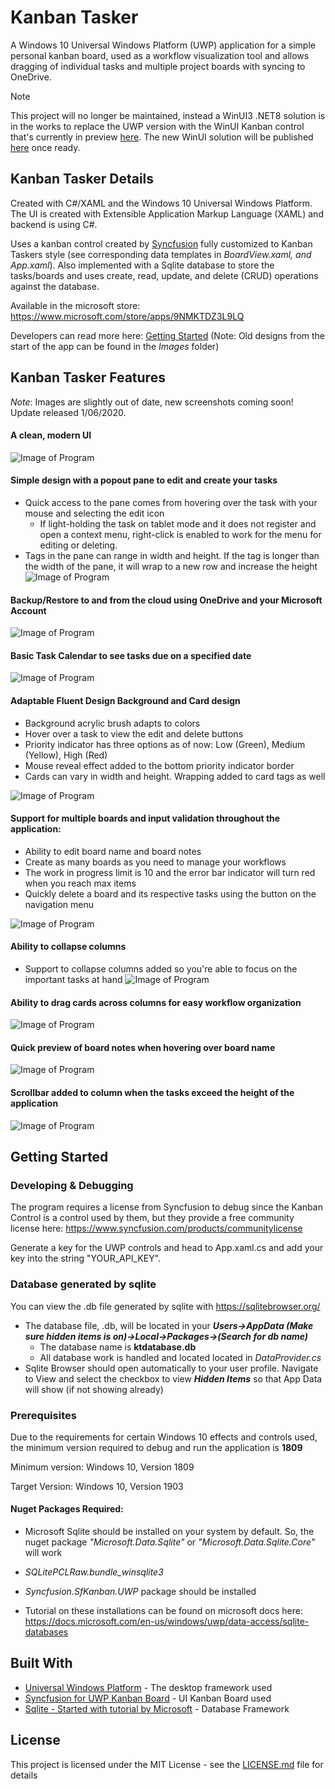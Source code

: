 # Kanban Tasker

A Windows 10 Universal Windows Platform (UWP) application for a simple personal kanban board, used as a workflow visualization tool and allows dragging of individual tasks and multiple project boards with syncing to OneDrive.

> [!NOTE]  
> This project will no longer be maintained, instead a WinUI3 .NET8 solution is in the works to replace the UWP version with the WinUI Kanban control that's currently in preview [here](https://www.syncfusion.com/winui-controls/kanban). The new WinUI solution will be published [here](https://github.com/hjo12/kanban-tasker) once ready.

## Kanban Tasker Details

Created with C#/XAML and the Windows 10 Universal Windows Platform. The UI is created with Extensible Application Markup Language (XAML) and backend is using C#. 

Uses a kanban control created by [Syncfusion](https://www.syncfusion.com) fully customized to Kanban Taskers style (see corresponding data templates in *BoardView.xaml, and App.xaml*). Also implemented with a Sqlite database to store the tasks/boards and uses create, read, update, and delete (CRUD) operations against the database.

Available in the microsoft store: https://www.microsoft.com/store/apps/9NMKTDZ3L9LQ

Developers can read more here: [Getting Started](#getting-started)
(Note: Old designs from the start of the app can be found in the *Images* folder)

## Kanban Tasker Features

*Note*: Images are slightly out of date, new screenshots coming soon! Update released 1/06/2020.

#### A clean, modern UI
![Image of Program](Images/KT_00.png)

#### Simple design with a popout pane to edit and create your tasks
 * Quick access to the pane comes from hovering over the task with your mouse and selecting the edit icon
   *  If light-holding the task on tablet mode and it does not register and open a context menu, right-click is enabled to work for the menu for editing or deleting.
 * Tags in the pane can range in width and height. If the tag is longer than the width of the pane, it will wrap to a new row and  increase the height
![Image of Program](Images/KT_01.png)

#### Backup/Restore to and from the cloud using OneDrive and your Microsoft Account
![Image of Program](Images/KT_OneDrive.png)

#### Basic Task Calendar to see tasks due on a specified date
![Image of Program](Images/KT_TaskCalendar.png)

#### Adaptable Fluent Design Background and Card design
  * Background acrylic brush adapts to colors
  * Hover over a task to view the edit and delete buttons
  * Priority indicator has three options as of now: Low (Green), Medium (Yellow), High (Red)
  * Mouse reveal effect added to the bottom priority indicator border
  * Cards can vary in width and height. Wrapping added to card tags as well 

![Image of Program](Images/KT_02.png)

#### Support for multiple boards and input validation throughout the application:
  * Ability to edit board name and board notes
  * Create as many boards as you need to manage your workflows
  * The work in progress limit is 10 and the error bar indicator will turn red when you reach max items
  * Quickly delete a board and its respective tasks using the button on the navigation menu

![Image of Program](Images/KT_03.png)

#### Ability to collapse columns
  * Support to collapse columns added so you're able to focus on the important tasks at hand
![Image of Program](Images/KT_04.png)

#### Ability to drag cards across columns for easy workflow organization
![Image of Program](Images/KT_05.png)

#### Quick preview of board notes when hovering over board name
![Image of Program](Images/KT_06.png)

#### Scrollbar added to column when the tasks exceed the height of the application
![Image of Program](Images/KT_07.png)

## Getting Started

### Developing & Debugging

The program requires a license from Syncfusion to debug since the Kanban Control is a control used by them, but they provide a free community license here: https://www.syncfusion.com/products/communitylicense

Generate a key for the UWP controls and head to App.xaml.cs and add your key into the string "YOUR_API_KEY". 

### Database generated by sqlite

You can view the .db file generated by sqlite with https://sqlitebrowser.org/

* The database file, .db, will be located in your ***Users->AppData (Make sure hidden items is on)->Local->Packages->(Search for db name)***
  * The database name is **ktdatabase.db**
  * All database work is handled and located located in *DataProvider.cs*
* Sqlite Browser should open automatically to your user profile. Navigate to View and select the checkbox to view ***Hidden Items*** so that App Data will show (if not showing already)

### Prerequisites

Due to the requirements for certain Windows 10 effects and controls used, the minimum version required to debug and run the application is **1809**

Minimum version: Windows 10, Version 1809

Target Version: Windows 10, Version 1903

#### Nuget Packages Required:

* Microsoft Sqlite should be installed on your system by default. So, the nuget package *"Microsoft.Data.Sqlite"* or *"Microsoft.Data.Sqlite.Core"* will work 

* *SQLitePCLRaw.bundle_winsqlite3* 

* *Syncfusion.SfKanban.UWP* package should be installed

* Tutorial on these installations can be found on microsoft docs here: https://docs.microsoft.com/en-us/windows/uwp/data-access/sqlite-databases

## Built With

* [Universal Windows Platform](https://developer.microsoft.com/en-us/windows/apps) - The desktop framework used
* [Syncfusion for UWP Kanban Board](https://www.syncfusion.com/uwp-ui-controls/kanban-board) - UI Kanban Board used
* [Sqlite - Started with tutorial by Microsoft](https://docs.microsoft.com/en-us/windows/uwp/data-access/sqlite-databases) - Database Framework 

## License

This project is licensed under the MIT License - see the [LICENSE.md](LICENSE.md) file for details
